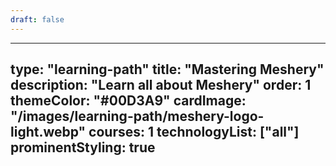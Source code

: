 ```yaml
---
draft: false
---
```


---
type: "learning-path"
title: "Mastering Meshery"
description: "Learn all about Meshery"
order: 1
themeColor: "#00D3A9"
cardImage: "/images/learning-path/meshery-logo-light.webp"
courses: 1
technologyList: ["all"]
prominentStyling: true
---

<!--
  This file is only used to render the courses list within a learning path.
  Check the Learn-Layer5 folder under src/sections/, src/templates for more understanding of how the data is used
-->
